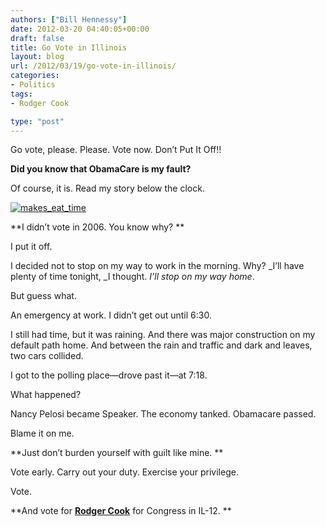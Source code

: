 ```yaml
---
authors: ["Bill Hennessy"]
date: 2012-03-20 04:40:05+00:00
draft: false
title: Go Vote in Illinois
layout: blog
url: /2012/03/19/go-vote-in-illinois/
categories:
- Politics
tags:
- Rodger Cook

type: "post"
---
```


Go vote, please. Please. Vote now. Don’t Put It Off!!

 

**Did you know that ObamaCare is my fault?**

 

Of course, it is. Read my story below the clock.

 

[![makes_eat_time](https://ludicrite.files.wordpress.com/2012/03/makes_eat_time_thumb.jpg)
](https://ludicrite.files.wordpress.com/2012/03/makes_eat_time.jpg)

 

**I didn’t vote in 2006. You know why? **

 

I put it off. 

 

I decided not to stop on my way to work in the morning. Why? _I’ll have plenty of time tonight, _I thought. _I’ll stop on my way home_.

 

But guess what.

 

An emergency at work. I didn’t get out until 6:30.

 

I still had time, but it was raining. And there was major construction on my default path home. And between the rain and traffic and dark and leaves, two cars collided. 

 

I got to the polling place—drove past it—at 7:18.

 

What happened?

 

Nancy Pelosi became Speaker. The economy tanked. Obamacare passed. 

 

Blame it on me. 

 

**Just don’t burden yourself with guilt like mine. **

 

Vote early. Carry out your duty. Exercise your privilege.

 

Vote.

 

**And vote for **[**Rodger Cook**](https://cookforcongress.org/)** for Congress in IL-12. **
